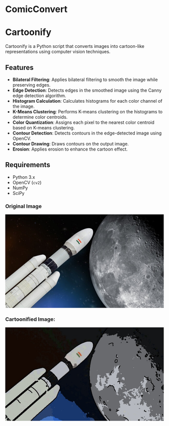 # ComicConvert
# Cartoonify

Cartoonify is a Python script that converts images into cartoon-like representations using computer vision techniques.

## Features

- **Bilateral Filtering**: Applies bilateral filtering to smooth the image while preserving edges.
- **Edge Detection**: Detects edges in the smoothed image using the Canny edge detection algorithm.
- **Histogram Calculation**: Calculates histograms for each color channel of the image.
- **K-Means Clustering**: Performs K-means clustering on the histograms to determine color centroids.
- **Color Quantization**: Assigns each pixel to the nearest color centroid based on K-means clustering.
- **Contour Detection**: Detects contours in the edge-detected image using OpenCV.
- **Contour Drawing**: Draws contours on the output image.
- **Erosion**: Applies erosion to enhance the cartoon effect.

## Requirements

- Python 3.x
- OpenCV (`cv2`)
- NumPy
- SciPy

### Original Image
![Original Image](https://github.com/Raghavdargan/ComicConvert/raw/main/original2.jpg)


### Cartoonified Image:
![Cartoonified Image](https://github.com/Raghavdargan/ComicConvert/raw/main/cartoon.jpg)


